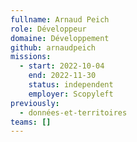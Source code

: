 ```yaml
---
fullname: Arnaud Peich
role: Développeur
domaine: Développement
github: arnaudpeich
missions:
  - start: 2022-10-04
    end: 2022-11-30
    status: independent
    employer: Scopyleft
previously:
  - données-et-territoires
teams: []
---
```

